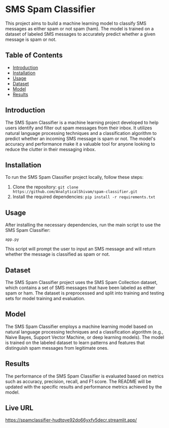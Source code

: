 

# SMS Spam Classifier

This project aims to build a machine learning model to classify SMS messages as either spam or not spam (ham). The model is trained on a dataset of labeled SMS messages to accurately predict whether a given message is spam or not.

## Table of Contents

- [Introduction](#introduction)
- [Installation](#installation)
- [Usage](#usage)
- [Dataset](#dataset)
- [Model](#model)
- [Results](#results)

## Introduction

The SMS Spam Classifier is a machine learning project developed to help users identify and filter out spam messages from their inbox. It utilizes natural language processing techniques and a classification algorithm to predict whether an incoming SMS message is spam or not. The model's accuracy and performance make it a valuable tool for anyone looking to reduce the clutter in their messaging inbox.

## Installation

To run the SMS Spam Classifier project locally, follow these steps:

1. Clone the repository: `git clone https://github.com/AnalyticalShivam/spam-classifier.git`
2. Install the required dependencies: `pip install -r requirements.txt`

## Usage

After installing the necessary dependencies, run the main script to use the SMS Spam Classifier:

```
app.py
```

This script will prompt the user to input an SMS message and will return whether the message is classified as spam or not.

## Dataset

The SMS Spam Classifier project uses the SMS Spam Collection dataset, which contains a set of SMS messages that have been labeled as either spam or ham. The dataset is preprocessed and split into training and testing sets for model training and evaluation.

## Model

The SMS Spam Classifier employs a machine learning model based on natural language processing techniques and a classification algorithm (e.g., Naive Bayes, Support Vector Machine, or deep learning models). The model is trained on the labeled dataset to learn patterns and features that distinguish spam messages from legitimate ones.

## Results

The performance of the SMS Spam Classifier is evaluated based on metrics such as accuracy, precision, recall, and F1 score. The README will be updated with the specific results and performance metrics achieved by the model.

## Live URL
https://spamclassifier-hudtqve92do66yxfv5decr.streamlit.app/
